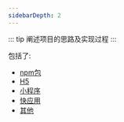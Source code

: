 ```yaml
---
sidebarDepth: 2
---
```


::: tip
阐述项目的思路及实现过程
:::

包括了:

 * [npm包](/npm)
 * [H5](/h5)
 * [小程序](/mp)
 * [快应用](/kyy)
 * [其他](/other)

